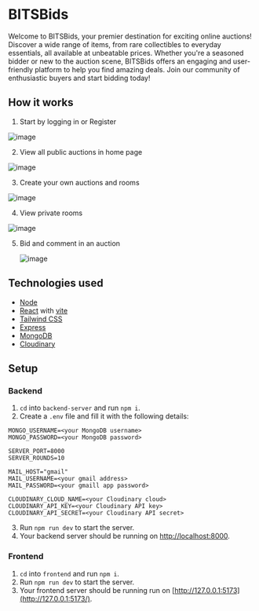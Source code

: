 # BITSBids

Welcome to BITSBids, your premier destination for exciting online auctions! Discover a wide range of items, from rare collectibles to everyday essentials, all available at unbeatable prices. Whether you're a seasoned bidder or new to the auction scene, BITSBids offers an engaging and user-friendly platform to help you find amazing deals. Join our community of enthusiastic buyers and start bidding today!

## How it works

1.  Start by logging in or Register
   
  ![image](https://github.com/Radian6405/CRUx-Round-3/assets/99524343/823e99ca-59cd-437b-9490-f6b6316ed289)
  
2. View all public auctions in home page
   
  ![image](https://github.com/Radian6405/CRUx-Round-3/assets/99524343/6b379bb4-a683-4df0-9ae7-45e072c4d240)
  
3. Create your own auctions and rooms
   
  ![image](https://github.com/Radian6405/CRUx-Round-3/assets/99524343/1d584458-a98a-42aa-b7e8-f1663a5b2067)
  
4. View private rooms
   
  ![image](https://github.com/Radian6405/CRUx-Round-3/assets/99524343/c380eb30-d4f9-4616-b681-68356fd53b4a)
  
5. Bid and comment in an auction
    
   ![image](https://github.com/Radian6405/CRUx-Round-3/assets/99524343/c659020a-9c97-4998-a4f0-da50c0e33464)


## Technologies used

- [Node](https://nodejs.org/en)
- [React](https://react.dev/) with [vite](https://vitejs.dev/guide/)
- [Tailwind CSS](https://tailwindcss.com/)
- [Express](https://expressjs.com/)
- [MongoDB](https://www.mongodb.com/)
- [Cloudinary](https://cloudinary.com/)

## Setup

### Backend

1. ```cd``` into ```backend-server``` and run ```npm i```.
2. Create a ```.env``` file and fill it with the following details:
  ```
MONGO_USERNAME=<your MongoDB username>
MONGO_PASSWORD=<your MongoDB password>

SERVER_PORT=8000
SERVER_ROUNDS=10

MAIL_HOST="gmail"
MAIL_USERNAME=<your gmail address>
MAIL_PASSWORD=<your gmaill app password>

CLOUDINARY_CLOUD_NAME=<your Cloudinary cloud>
CLOUDINARY_API_KEY=<your Cloudinary API key>
CLOUDINARY_API_SECRET=<your Cloudinary API secret>
  ```
3. Run ```npm run dev``` to start the server.
4. Your backend server should be running on [http://localhost:8000](http://localhost:8000).

### Frontend

1. ```cd``` into ```frontend``` and run ```npm i```.
2.  Run ```npm run dev``` to start the server.
3.  Your frontend server should be running run on [http://127.0.0.1:5173](http://127.0.0.1:5173/).
